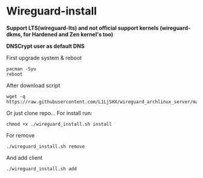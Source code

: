 # Wireguard-install

**Support LTS(wireguard-lts)  and not official support kernels (wireguard-dkms, for Hardened and Zen kernel's too)**

**DNSCrypt user as default DNS**

First upgrade system & reboot
```
pacman -Syu
reboot
```
After download script
```
wget -q https://raw.githubusercontent.com/L1LjSHX/wireguard_archlinux_server/master/wireguard_install.sh
```
Or just clone repo...
For install run:
```
chmod +x ./wireguard_install.sh install
```
For remove
```
./wireguard_install.sh remove
```
And add client
```
./wireguard_install.sh add
```
